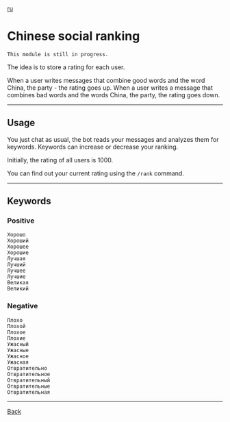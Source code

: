 [ru](../ru/SOCIAL_RANKING.md)
# Chinese social ranking
    This module is still in progress.
The idea is to store a rating for each user.

When a user writes messages that combine good words and the word China, the party - the rating goes up.
When a user writes a message that combines bad words and the words China, the party, the rating goes down.
___
## Usage
You just chat as usual, the bot reads your messages and analyzes them for keywords.
Keywords can increase or decrease your ranking.

Initially, the rating of all users is 1000.

You can find out your current rating using the `/rank` command.
___
## Keywords
### Positive
    Хорошо
    Хороший
    Хорошее
    Хорошие
    Лучшая
    Лучший
    Лучшее
    Лучшие
    Великая
    Великий
### Negative
    Плохо
    Плохой
    Плохое
    Плохие
    Ужасный
    Ужасные
    Ужасное
    Ужасная
    Отвратительно
    Отвратительное
    Отвратительный
    Отвратительные
    Отвратительная

___

[Back](../README.md)